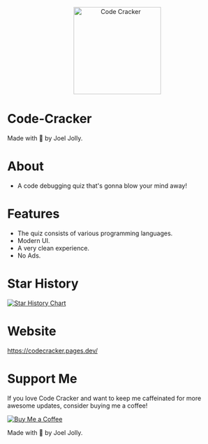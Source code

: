 <p align="center">
  <img src="https://github.com/withinJoel/Code-Cracker/assets/128782382/06d7f45c-42e5-43ee-bc04-db4611d8da1c" alt="Code Cracker" width="200" height="200">
</p>

# Code-Cracker
Made with 💖 by Joel Jolly.

# About 
* A code debugging quiz that's gonna blow your mind away!

# Features
* The quiz consists of various programming languages.
* Modern UI.
* A very clean experience.
* No Ads.

# Star History
[![Star History Chart](https://api.star-history.com/svg?repos=withinjoel/code-cracker&type=Timeline)](https://star-history.com/#withinjoel/code-cracker&Timeline)

# Website
https://codecracker.pages.dev/

# Support Me
If you love Code Cracker and want to keep me caffeinated for more awesome updates, consider buying me a coffee!

[![Buy Me a Coffee](https://img.shields.io/badge/Buy%20Me%20a%20Coffee-Donate-orange?style=for-the-badge&logo=buy-me-a-coffee)](https://www.buymeacoffee.com/withinjoel)

Made with 💖 by Joel Jolly.
